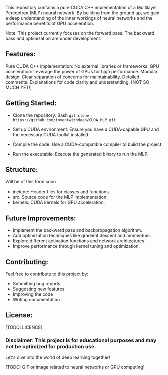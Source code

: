 This repository contains a pure CUDA C++ implementation of a Multilayer Perceptron (MLP) neural network. By building from the ground up, we gain a deep understanding of the inner workings of neural networks and the performance benefits of GPU acceleration.

Note: This project currently focuses on the forward pass. The backward pass and optimization are under development.

## Features:

Pure CUDA C++ implementation: No external libraries or frameworks.
GPU acceleration: Leverage the power of GPUs for high performance.
Modular design: Clear separation of concerns for maintainability.
Detailed comments: Explanations for code clarity and understanding. [NOT SO MUCH YET!]
## Getting Started:
* Clone the repository:
Bash
`git clone https://github.com/inventwithdean/CUDA_MLP.git`

* Set up CUDA environment: Ensure you have a CUDA-capable GPU and the necessary CUDA toolkit installed.
* Compile the code: Use a CUDA-compatible compiler to build the project.
* Run the executable: Execute the generated binary to run the MLP.
## Structure:
Will be of this form soon
* include: Header files for classes and functions.
* src: Source code for the MLP implementation.
* kernels: CUDA kernels for GPU acceleration.
## Future Improvements:

* Implement the backward pass and backpropagation algorithm.
* Add optimization techniques like gradient descent and momentum.
* Explore different activation functions and network architectures.
* Improve performance through kernel tuning and optimization.
## Contributing:

Feel free to contribute to this project by:

* Submitting bug reports
* Suggesting new features
* Improving the code
* Writing documentation
## License:
[TODO: LICENCE]

### Disclaimer: This project is for educational purposes and may not be optimized for production use.

Let's dive into the world of deep learning together!

[TODO: GIF or image related to neural networks or GPU computing]
